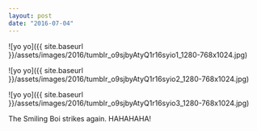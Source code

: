 ```yaml
---
layout: post
date: "2016-07-04"
---
```


![yo yo]({{ site.baseurl }}/assets/images/2016/tumblr_o9sjbyAtyQ1r16syio1_1280-768x1024.jpg)

![yo yo]({{ site.baseurl }}/assets/images/2016/tumblr_o9sjbyAtyQ1r16syio2_1280-768x1024.jpg)

![yo yo]({{ site.baseurl }}/assets/images/2016/tumblr_o9sjbyAtyQ1r16syio3_1280-768x1024.jpg)

The Smiling Boi strikes again. HAHAHAHA!
